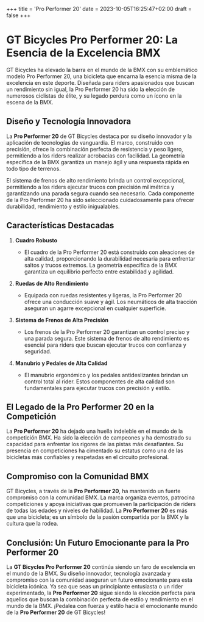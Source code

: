 +++
title = 'Pro Performer 20'
date = 2023-10-05T16:25:47+02:00
draft = false
+++

# GT Bicycles Pro Performer 20: La Esencia de la Excelencia BMX

GT Bicycles ha elevado la barra en el mundo de la BMX con su emblemático modelo Pro Performer 20, una bicicleta que encarna la esencia misma de la excelencia en este deporte. Diseñada para riders apasionados que buscan un rendimiento sin igual, la Pro Performer 20 ha sido la elección de numerosos ciclistas de élite, y su legado perdura como un ícono en la escena de la BMX.

## Diseño y Tecnología Innovadora

La **Pro Performer 20** de GT Bicycles destaca por su diseño innovador y la aplicación de tecnologías de vanguardia. El marco, construido con precisión, ofrece la combinación perfecta de resistencia y peso ligero, permitiendo a los riders realizar acrobacias con facilidad. La geometría específica de la BMX garantiza un manejo ágil y una respuesta rápida en todo tipo de terrenos.

El sistema de frenos de alto rendimiento brinda un control excepcional, permitiendo a los riders ejecutar trucos con precisión milimétrica y garantizando una parada segura cuando sea necesario. Cada componente de la Pro Performer 20 ha sido seleccionado cuidadosamente para ofrecer durabilidad, rendimiento y estilo inigualables.

## Características Destacadas

1. **Cuadro Robusto**
   - El cuadro de la Pro Performer 20 está construido con aleaciones de alta calidad, proporcionando la durabilidad necesaria para enfrentar saltos y trucos extremos. La geometría específica de la BMX garantiza un equilibrio perfecto entre estabilidad y agilidad.

2. **Ruedas de Alto Rendimiento**
   - Equipada con ruedas resistentes y ligeras, la Pro Performer 20 ofrece una conducción suave y ágil. Los neumáticos de alta tracción aseguran un agarre excepcional en cualquier superficie.

3. **Sistema de Frenos de Alta Precisión**
   - Los frenos de la Pro Performer 20 garantizan un control preciso y una parada segura. Este sistema de frenos de alto rendimiento es esencial para riders que buscan ejecutar trucos con confianza y seguridad.

4. **Manubrio y Pedales de Alta Calidad**
   - El manubrio ergonómico y los pedales antideslizantes brindan un control total al rider. Estos componentes de alta calidad son fundamentales para ejecutar trucos con precisión y estilo.

## El Legado de la Pro Performer 20 en la Competición

La **Pro Performer 20** ha dejado una huella indeleble en el mundo de la competición BMX. Ha sido la elección de campeones y ha demostrado su capacidad para enfrentar los rigores de las pistas más desafiantes. Su presencia en competiciones ha cimentado su estatus como una de las bicicletas más confiables y respetadas en el circuito profesional.

## Compromiso con la Comunidad BMX

GT Bicycles, a través de la **Pro Performer 20**, ha mantenido un fuerte compromiso con la comunidad BMX. La marca organiza eventos, patrocina competiciones y apoya iniciativas que promueven la participación de riders de todas las edades y niveles de habilidad. La **Pro Performer 20** es más que una bicicleta; es un símbolo de la pasión compartida por la BMX y la cultura que la rodea.

## Conclusión: Un Futuro Emocionante para la Pro Performer 20

La **GT Bicycles Pro Performer 20** continúa siendo un faro de excelencia en el mundo de la BMX. Su diseño innovador, tecnología avanzada y compromiso con la comunidad aseguran un futuro emocionante para esta bicicleta icónica. Ya sea que seas un principiante entusiasta o un rider experimentado, la **Pro Performer 20** sigue siendo la elección perfecta para aquellos que buscan la combinación perfecta de estilo y rendimiento en el mundo de la BMX. ¡Pedalea con fuerza y estilo hacia el emocionante mundo de la **Pro Performer 20** de GT Bicycles!
